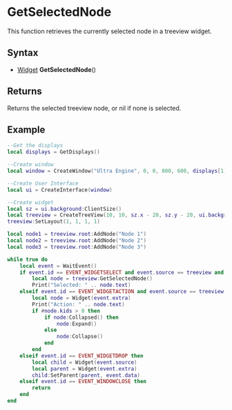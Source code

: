 # GetSelectedNode

This function retrieves the currently selected node in a treeview widget.

## Syntax

- [Widget](Widget.md) **GetSelectedNode**()

## Returns

Returns the selected treeview node, or nil if none is selected.

## Example

```lua
--Get the displays
local displays = GetDisplays()

--Create window
local window = CreateWindow("Ultra Engine", 0, 0, 800, 600, displays[1], WINDOW_TITLEBAR | WINDOW_RESIZABLE)

--Create User Interface
local ui = CreateInterface(window)

--Create widget
local sz = ui.background:ClientSize()
local treeview = CreateTreeView(10, 10, sz.x - 20, sz.y - 20, ui.background, TREEVIEW_DRAGANDDROP | TREEVIEW_DRAGINSERT)
treeview:SetLayout(1, 1, 1, 1)

local node1 = treeview.root:AddNode("Node 1")
local node2 = treeview.root:AddNode("Node 2")
local node3 = treeview.root:AddNode("Node 3")

while true do
    local event = WaitEvent()
    if event.id == EVENT_WIDGETSELECT and event.source == treeview and event.data == 1 then
        local node = treeview:GetSelectedNode()
        Print("Selected: " .. node.text)
    elseif event.id == EVENT_WIDGETACTION and event.source == treeview then
        local node = Widget(event.extra)
        Print("Action: " .. node.text)
        if #node.kids > 0 then
            if node:Collapsed() then
                node:Expand()
            else
                node:Collapse()
            end
        end
    elseif event.id == EVENT_WIDGETDROP then
        local child = Widget(event.source)
        local parent = Widget(event.extra)
        child:SetParent(parent, event.data)
    elseif event.id == EVENT_WINDOWCLOSE then
        return
    end
end
```

